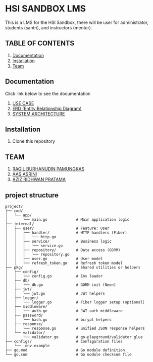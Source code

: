 # HSI SANDBOX LMS

This is a LMS for the HSI Sandbox, there will be user for administrator, students (santri), and instructors (mentor).

## TABLE OF CONTENTS

1. [Documentation](#documentation)
2. [Installation](#installation)
3. [Team](#team)

## Documentation

Click link below to see the documentation

<!-- 1. [USE CASE](/docs/USE_CASE.md) -->

1. [USE CASE](https://drive.google.com/file/d/10l_BOmjo5rqUMowp0NO_n_da5NYnkXBp/view?usp=sharing)
2. [ERD (Entity Relationship Diagram)](/docs/ERD.md)
3. [SYSTEM ARCHITECTURE](/docs/SYSTEM_ARCHITECTURE.md)

## Installation

1. Clone this repository

## TEAM

1. [RAGIL BURHANUDIN PAMUNGKAS](https://github.com/sipamungkas)
2. [AAS ASRINI](https://github.com/asrini07)
3. [AZIZ RIDHWAN PRATAMA](https://github.com/ziprawan)

## project structure

```
project/
├── cmd/
│   └── app/
│       └── main.go             # Main application logic
├── internal/
│   ├── user/                   # Feature: User
│   │   ├── handler/            # HTTP handlers (Fiber)
│   │   │   └── http.go
│   │   ├── service/            # Business logic
│   │   │   └── service.go
│   │   ├── repository/         # Data access (GORM)
│   │   │   └── repository.go
│   │   ├── user.go             # User model
│   │   └── refresh_token.go    # Refresh token model
├── pkg/                        # Shared utilities or helpers
│   ├── config/
│   │   └── config.go           # Env loader
│   ├── db/
│   │   └── db.go               # GORM init (Neon)
│   ├── jwt/
│   │   └── jwt.go              # JWT helpers
│   ├── logger/
│   │   └── logger.go           # Fiber logger setup (optional)
│   ├── middleware/
│   │   └── auth.go             # JWT auth middleware
│   ├── password/
│   │   └── hash.go             # bcrypt helpers
│   ├── response/
│   │   └── response.go         # unified JSON response helpers
│   └── validator/
│       └── validator.go        # go-playground/validator glue
├── configs/                    # Configuration files
│   └── .env.example
├── go.mod                      # Go module definition
└── go.sum                      # Go module checksum file

```
